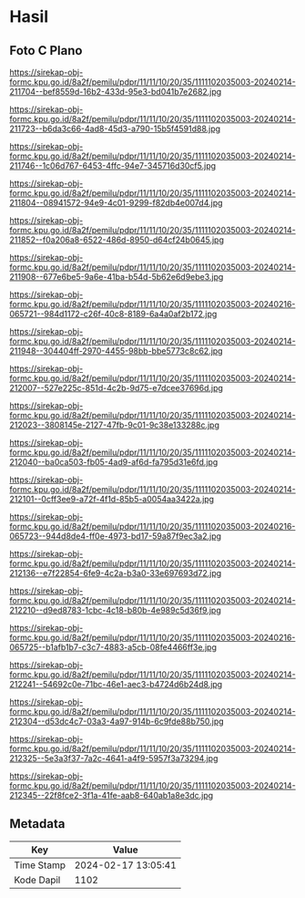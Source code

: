 # Hasil

## Foto C Plano

https://sirekap-obj-formc.kpu.go.id/8a2f/pemilu/pdpr/11/11/10/20/35/1111102035003-20240214-211704--bef8559d-16b2-433d-95e3-bd041b7e2682.jpg

https://sirekap-obj-formc.kpu.go.id/8a2f/pemilu/pdpr/11/11/10/20/35/1111102035003-20240214-211723--b6da3c66-4ad8-45d3-a790-15b5f4591d88.jpg

https://sirekap-obj-formc.kpu.go.id/8a2f/pemilu/pdpr/11/11/10/20/35/1111102035003-20240214-211746--1c06d767-6453-4ffc-94e7-345716d30cf5.jpg

https://sirekap-obj-formc.kpu.go.id/8a2f/pemilu/pdpr/11/11/10/20/35/1111102035003-20240214-211804--08941572-94e9-4c01-9299-f82db4e007d4.jpg

https://sirekap-obj-formc.kpu.go.id/8a2f/pemilu/pdpr/11/11/10/20/35/1111102035003-20240214-211852--f0a206a8-6522-486d-8950-d64cf24b0645.jpg

https://sirekap-obj-formc.kpu.go.id/8a2f/pemilu/pdpr/11/11/10/20/35/1111102035003-20240214-211908--677e6be5-9a6e-41ba-b54d-5b62e6d9ebe3.jpg

https://sirekap-obj-formc.kpu.go.id/8a2f/pemilu/pdpr/11/11/10/20/35/1111102035003-20240216-065721--984d1172-c26f-40c8-8189-6a4a0af2b172.jpg

https://sirekap-obj-formc.kpu.go.id/8a2f/pemilu/pdpr/11/11/10/20/35/1111102035003-20240214-211948--304404ff-2970-4455-98bb-bbe5773c8c62.jpg

https://sirekap-obj-formc.kpu.go.id/8a2f/pemilu/pdpr/11/11/10/20/35/1111102035003-20240214-212007--527e225c-851d-4c2b-9d75-e7dcee37696d.jpg

https://sirekap-obj-formc.kpu.go.id/8a2f/pemilu/pdpr/11/11/10/20/35/1111102035003-20240214-212023--3808145e-2127-47fb-9c01-9c38e133288c.jpg

https://sirekap-obj-formc.kpu.go.id/8a2f/pemilu/pdpr/11/11/10/20/35/1111102035003-20240214-212040--ba0ca503-fb05-4ad9-af6d-fa795d31e6fd.jpg

https://sirekap-obj-formc.kpu.go.id/8a2f/pemilu/pdpr/11/11/10/20/35/1111102035003-20240214-212101--0cff3ee9-a72f-4f1d-85b5-a0054aa3422a.jpg

https://sirekap-obj-formc.kpu.go.id/8a2f/pemilu/pdpr/11/11/10/20/35/1111102035003-20240216-065723--944d8de4-ff0e-4973-bd17-59a87f9ec3a2.jpg

https://sirekap-obj-formc.kpu.go.id/8a2f/pemilu/pdpr/11/11/10/20/35/1111102035003-20240214-212136--e7f22854-6fe9-4c2a-b3a0-33e697693d72.jpg

https://sirekap-obj-formc.kpu.go.id/8a2f/pemilu/pdpr/11/11/10/20/35/1111102035003-20240214-212210--d9ed8783-1cbc-4c18-b80b-4e989c5d36f9.jpg

https://sirekap-obj-formc.kpu.go.id/8a2f/pemilu/pdpr/11/11/10/20/35/1111102035003-20240216-065725--b1afb1b7-c3c7-4883-a5cb-08fe4466ff3e.jpg

https://sirekap-obj-formc.kpu.go.id/8a2f/pemilu/pdpr/11/11/10/20/35/1111102035003-20240214-212241--54692c0e-71bc-46e1-aec3-b4724d6b24d8.jpg

https://sirekap-obj-formc.kpu.go.id/8a2f/pemilu/pdpr/11/11/10/20/35/1111102035003-20240214-212304--d53dc4c7-03a3-4a97-914b-6c9fde88b750.jpg

https://sirekap-obj-formc.kpu.go.id/8a2f/pemilu/pdpr/11/11/10/20/35/1111102035003-20240214-212325--5e3a3f37-7a2c-4641-a4f9-5957f3a73294.jpg

https://sirekap-obj-formc.kpu.go.id/8a2f/pemilu/pdpr/11/11/10/20/35/1111102035003-20240214-212345--22f8fce2-3f1a-41fe-aab8-640ab1a8e3dc.jpg


## Metadata

| Key        | Value               |
| ---------- | ------------------- |
| Time Stamp | 2024-02-17 13:05:41 |
| Kode Dapil | 1102                |



